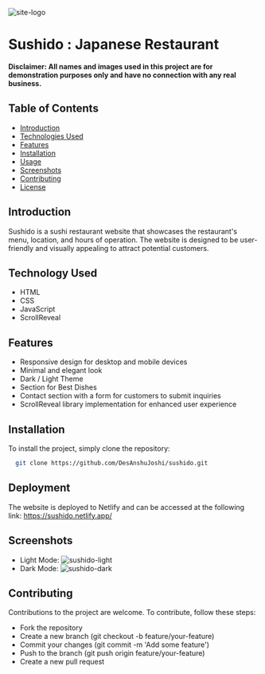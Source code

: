 
![site-logo](https://user-images.githubusercontent.com/126374769/224492003-3041a363-5983-47fe-9c90-7ca51f19d358.png)

# Sushido : Japanese Restaurant

**Disclaimer: All names and images used in this project are for demonstration purposes only and have no connection with any real business.**
## Table of Contents

- [Introduction](#introduction)
- [Technologies Used](#technologies-used)
- [Features](#features)
- [Installation](#installation)
- [Usage](#usage)
- [Screenshots](#screenshots)
- [Contributing](#contributing)
- [License](#license)
## Introduction

Sushido is a sushi restaurant website that showcases the restaurant's menu, location, and hours of operation. The website is designed to be user-friendly and visually appealing to attract potential customers.
## Technology Used

- HTML
- CSS
- JavaScript
- ScrollReveal
## Features

- Responsive design for desktop and mobile devices
- Minimal and elegant look
- Dark / Light Theme 
- Section for Best Dishes
- Contact section with a form for customers to submit inquiries
- ScrollReveal library implementation for enhanced user experience
## Installation

To install the project, simply clone the repository:

```sh
  git clone https://github.com/DesAnshuJoshi/sushido.git

```
    
## Deployment

The website is deployed to Netlify and can be accessed at the following link: https://sushido.netlify.app/

## Screenshots
- Light Mode: ![sushido-light](https://user-images.githubusercontent.com/126374769/224492077-e1339d31-a1d8-4056-baf2-59bec9518d2d.png)
- Dark Mode: ![sushido-dark](https://user-images.githubusercontent.com/126374769/224492087-35e97157-347c-48c5-a132-fe43550c5448.png)



## Contributing

Contributions to the project are welcome. To contribute, follow these steps:

- Fork the repository
- Create a new branch (git checkout -b feature/your-feature)
- Commit your changes (git commit -m 'Add some feature')
- Push to the branch (git push origin feature/your-feature)
- Create a new pull request

